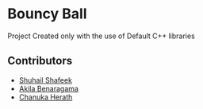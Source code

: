 # Bouncy Ball

Project Created only with the use of Default C++ libraries


## Contributors

- [Shuhail Shafeek](https://github.com/Shuhail-hub)
- [Akila Benaragama](https://github.com/Benaragama-003)
- [Chanuka Herath](https://github.com/herathhmmc)


